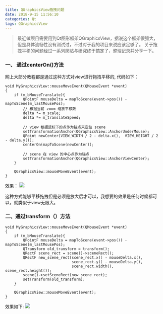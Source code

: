```yaml
---
title: QGraphicsView拖拽问题
date: 2018-9-15 11:56:10
categories: Qt
tags: QGraphicsView
---
```


> 最近做项目需要用到Qt图形框架QGraphicsView，据说这个框架很强大，但是具体流畅性没有测试过，不过对于我的项目来说应该足够了。 
> 关于拖拽平移的问题经过一系列爬贴与研究终于搞定了，整理记录并分享一下。

<!--more-->

### 一、 通过centerOn()方法
网上大部分教程都是通过这种方式对view进行拖拽平移的, 代码如下：
```
void MyGraphicsView::mouseMoveEvent(QMouseEvent *event)
{
    if (m_bMouseTranslate){
        QPointF mouseDelta = mapToScene(event->pos()) - mapToScene(m_lastMousePos);
		// 根据当前 zoom 缩放平移数
    	delta *= m_scale;
    	delta *= m_translateSpeed;

    	// view 根据鼠标下的点作为锚点来定位 scene
    	setTransformationAnchor(QGraphicsView::AnchorUnderMouse);
    	QPoint newCenter(VIEW_WIDTH / 2 - delta.x(),  VIEW_HEIGHT / 2 - delta.y());
    	centerOn(mapToScene(newCenter));

    	// scene 在 view 的中心点作为锚点
    	setTransformationAnchor(QGraphicsView::AnchorViewCenter);
    }

    QGraphicsView::mouseMoveEvent(event);
}
```
效果：
![](https://blog-res.oss-cn-hongkong.aliyuncs.com/pics/QGraphicsView_move1.gif)

这种方式能够平移拖拽但是必须是放大后才可以，我想要的效果是任何时候都可以，就类似于view无限大。

### 二、通过transform（）方法

```
void MyGraphicsView::mouseMoveEvent(QMouseEvent *event)
{
    if (m_bMouseTranslate){
        QPointF mouseDelta = mapToScene(event->pos()) - mapToScene(m_lastMousePos);
        QTransform old_transform = transform();
        QRectF scene_rect = scene()->sceneRect();
        QRectF new_scene_rect(scene_rect.x() - mouseDelta.x(),
                              scene_rect.y() - mouseDelta.y(),
                              scene_rect.width(), scene_rect.height());
        scene()->setSceneRect(new_scene_rect);
        setTransform(old_transform);
    }

    QGraphicsView::mouseMoveEvent(event);
}
```
效果如下:
![](https://blog-res.oss-cn-hongkong.aliyuncs.com/pics/QGraphicsView_move2.gif)